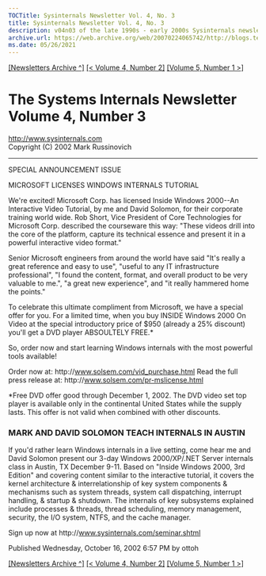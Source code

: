 ```yaml
---
TOCTitle: Sysinternals Newsletter Vol. 4, No. 3
title: Sysinternals Newsletter Vol. 4, No. 3
description: v04n03 of the late 1990s - early 2000s Sysinternals newsletters written by Mark
archive.url: https://web.archive.org/web/20070224065742/http://blogs.technet.com/sysinternals/archive/2002/10/16/452883.aspx
ms.date: 05/26/2021
---
```

[[Newsletters Archive ^]](index.md) [[< Volume 4, Number 2]](v04n02.md) [[Volume 5, Number 1 >]](v05n01.md)

# The Systems Internals Newsletter Volume 4, Number 3

http://www.sysinternals.com  
Copyright (C) 2002 Mark Russinovich
**********************************************************

SPECIAL ANNOUNCEMENT ISSUE

MICROSOFT LICENSES WINDOWS INTERNALS TUTORIAL

We're excited! Microsoft Corp. has licensed Inside Windows 2000--An
Interactive Video Tutorial, by me and David Solomon, for their corporate
training world wide. Rob Short, Vice President of Core Technologies for
Microsoft Corp. described the courseware this way: "These videos drill
into the core of the platform, capture its technical essence and present
it in a powerful interactive video format."

Senior Microsoft engineers from around the world have said "It's really
a great reference and easy to use", "useful to any IT infrastructure
professional", "I found the content, format, and overall product to be
very valuable to me.", "a great new experience", and "it really hammered
home the points."

To celebrate this ultimate compliment from Microsoft, we have a special
offer for you. For a limited time, when you buy INSIDE Windows 2000 On
Video at the special introductory price of $950 (already a 25% discount)
you'll get a DVD player ABSOULTELY FREE.*

So, order now and start learning Windows internals with the most
powerful tools available!

Order now at: http<nolink>://www.solsem.com/vid_purchase.html
Read the full press release at: http<nolink>://www.solsem.com/pr-mslicense.html

*Free DVD offer good through December 1, 2002. The DVD video set top
player is available only in the continental United States while the
supply lasts. This offer is not valid when combined with other
discounts.

### MARK AND DAVID SOLOMON TEACH INTERNALS IN AUSTIN

If you'd rather learn Windows internals in a live setting, come hear me
and David Solomon present our 3-day Windows 2000/XP/.NET Server
internals class in Austin, TX December 9-11. Based on "Inside Windows
2000, 3rd Edition" and covering content similar to the interactive
tutorial, it covers the kernel architecture & interrelationship of key
system components & mechanisms such as system threads, system call
dispatching, interrupt handling, & startup & shutdown. The internals of
key subsystems explained include processes & threads, thread scheduling,
memory management, security, the I/O system, NTFS, and the cache
manager.

Sign up now at http<nolink>://www.sysinternals.com/seminar.shtml

Published Wednesday, October 16, 2002 6:57 PM by ottoh

[[Newsletters Archive ^]](index.md) [[< Volume 4, Number 2]](v04n02.md) [[Volume 5, Number 1 >]](v05n01.md)
